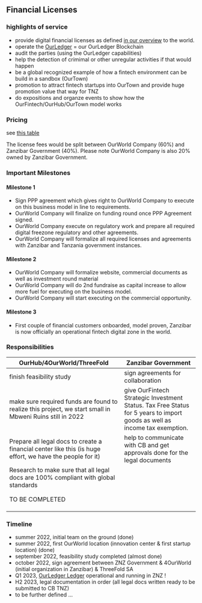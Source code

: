 

## Financial Licenses

### highlights of service

- provide digital financial licenses as defined [in our overview](ourfoundation/licenses/finance/finance_licenses_overview.md) to the world.
- operate the [OurLedger](ourinternet/ourledger/ourledger.md) = our OurLedger Blockchain 
- audit the parties (using the OurLedger capabilities)
- help the detection of crimimal or other unregular activities if that would happen
- be a global recognized example of how a fintech environment can be build in a sandbox (OurTown)
- promotion to attract fintech startups into OurTown and provide huge promotion value that way for TNZ
- do expositions and organze events to show how the OurFintech/OurHub/OurTown model works

### Pricing

see [this table](../licenses/finance/finance_licenses_table.md)

The license fees would be split between OurWorld Company (60%) and Zanzibar Government (40%). Please note OurWorld Company is also 20% owned by Zanzibar Government.

### Important Milestones

#### Milestone 1

- Sign PPP agreement which gives right to OurWorld Company to execute on this business model in line to requirements.
- OurWorld Company will finalize on funding round once PPP Agreement signed.
- OurWorld Company execute on regulatory work and prepare all required digital freezone regulatory and other agreements.
- OurWorld Company will formalize all required licenses and agreements with Zanzibar and Tanzania government instances.

#### Milestone 2

- OurWorld Company will formalize website, commercial documents as well as investment round material
- OurWorld Company will do 2nd fundraise as capital increase to allow more fuel for executing on the business model.
- OurWorld Company will start executing on the commercial opportunity.

#### Milestone 3

- First couple of financial customers onboarded, model proven, Zanzibar is now officially an operational fintech digital zone in the world.

### Responsibilities


| **OurHub/4OurWorld/ThreeFold**                                                                            | **Zanzibar Government**                                                                                                   |
|-----------------------------------------------------------------------------------------------------------|---------------------------------------------------------------------------------------------------------------------------|
| finish feasibility study                                                                                  | sign agreements for collaboration                                                                                         |
| make sure required funds are found to realize this project, we start small in Mbweni Ruins still in 2022  | give OurFintech Strategic Investment Status. Tax Free Status for 5 years to import goods as well as income tax exemption. |
| Prepare all legal docs to create a financial center like this (is huge effort, we have the people for it) | help to communicate with CB and get approvals done for the legal documents                                                |
| Research to make sure that all legal docs are 100% compliant with global standards                        |                                                                                                                           |
|                                                                                                           |                                                                                                                           |
|                                                                                                           |                                                                                                                           |
| TO BE COMPLETED                                                                                           |                                                                                                                           |
|                                                                                                           |                                                                                                                           |
|                                                                                                           |                                                                                                                           |
|                                                                                                           |                                                                                                                           |

### Timeline

- summer 2022, initial team on the ground (done)
- summer 2022, first OurWorld location (innovation center & first startup location) (done)
- september 2022, feasibility study completed (almost done)
- october 2022, sign agreement between ZNZ Government & 4OurWorld (initial organization in Zanzibar) & ThreeFold SA
- Q1 2023, [OurLedger Ledger](/ourinternet/ourledger/ourledger.md) operational and running in ZNZ !
- H2 2023, legal documentation in order (all legal docs written ready to be submitted to CB TNZ)
- to be further defined ...
